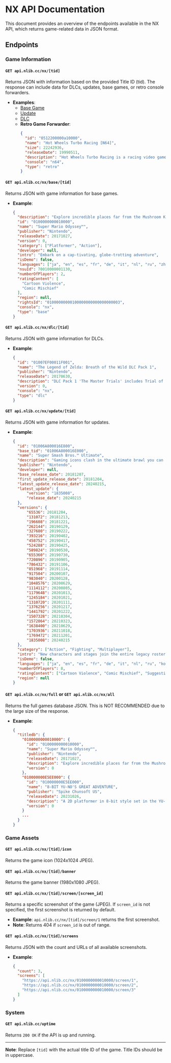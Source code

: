 # NX API Documentation

This document provides an overview of the endpoints available in the NX API, which returns game-related data in JSON format.

## Endpoints

### Game Information

#### `GET api.nlib.cc/nx/[tid]`
Returns JSON with information based on the provided Title ID (tid). The response can include data for DLCs, updates, base games, or retro console forwarders.

- **Examples**:
  - [Base Game](#get-apinlibccnxtidbase)
  - [Update](#get-apinlibccnxupdatetid)
  - [DLC](#get-apinlibccnxdltid)
  - **Retro Game Forwarder**:
    ```json
    {
      "id": "0512200000a10000",
      "name": "Hot Wheels Turbo Racing [N64]",
      "size": 22242936,
      "releaseDate": 19990511,
      "description": "Hot Wheels Turbo Racing is a racing video game released for the Nintendo 64 and PlayStation in 1999. It features 40 cars based on the Hot Wheels series of toys. It also features Kyle Petty's 1999 NASCAR stock car, as it was sponsored by Hot Wheels. The game features music from artists like Primus, Metallica, The Reverend Horton Heat and Mix Master Mike.",
      "console": "n64",
      "type": "retro"
    }
    ```

#### `GET api.nlib.cc/nx/base/[tid]`
Returns JSON with game information for base games.

- **Example**:
    ```json
    {
      "description": "Explore incredible places far from the Mushroom Kingdom as you join Mario and his new ally Cappy on a massive, globe-trotting 3D adventure. Use amazing new abilities—like the power to capture and control objects, animals, and enemies—to collect Power Moons so you can power up the Odyssey airship and save Princess Peach from Bowser’s wedding plans!\n\nThanks to heroic, hat-shaped Cappy, Mario’s got new moves that’ll make you rethink his traditional run-and-jump gameplay—like cap jump, cap throw, and capture. Use captured cohorts such as enemies, objects, and animals to progress through the game and uncover loads of hidden collectibles. And if you feel like playing with a friend, just pass them a Joy-Con™ controller! Player 1 controls Mario while Player 2 controls Cappy. This sandbox-style 3D Mario adventure—the first since 1996’s beloved Super Mario 64™ and 2002’s Nintendo GameCube™ classic Super Mario Sunshine™—is packed with secrets and surprises, plus exciting new kingdoms to explore.",
      "id": "0100000000010000",
      "name": "Super Mario Odyssey™",
      "publisher": "Nintendo",
      "releaseDate": 20171027,
      "version": 0,
      "category": ["Platformer", "Action"],
      "developer": null,
      "intro": "Embark on a cap-tivating, globe-trotting adventure",
      "isDemo": false,
      "languages": ["ja", "en", "es", "fr", "de", "it", "nl", "ru", "zh", "zh"],
      "nsuId": 70010000001130,
      "numberOfPlayers": 2,
      "ratingContent": [
        "Cartoon Violence",
        "Comic Mischief"
      ],
      "region": null,
      "rightsId": "01000000000100000000000000000003",
      "console": "nx",
      "type": "base"
    }
    ```

#### `GET api.nlib.cc/nx/dlc/[tid]`
Returns JSON with game information for DLCs.

- **Example**:
    ```json
    {
      "id": "01007EF00011F001",
      "name": "The Legend of Zelda: Breath of the Wild DLC Pack 1",
      "publisher": "Nintendo",
      "releaseDate": 20170630,
      "description": "DLC Pack 1 'The Master Trials' includes Trial of the Sword, Hero's Path Mode, Master Mode, Travel Medallion, 8 clothing items honoring the legacy of The Legend of Zelda series, and Korok Mask.",
      "version": 0,
      "console": "nx",
      "type": "dlc"
    }
    ```

#### `GET api.nlib.cc/nx/update/[tid]`
Returns JSON with game information for updates.

- **Example**:
    ```json
    {
      "id": "01006A800016E800",
      "base_tid": "01006A800016E000",
      "name": "Super Smash Bros.™ Ultimate",
      "description": "Gaming icons clash in the ultimate brawl you can play anytime, anywhere! Smash rivals off the stage as new characters Simon Belmont and King K. Rool join Inkling, Ridley, and every fighter in Super Smash Bros. history. Enjoy enhanced speed and combat at new stages based on the Castlevania series, Super Mario Odyssey, and more!\n\nHaving trouble choosing a stage? Then select the Stage Morph option to transform one stage into another while battling—a series first! Plus, new echo fighters Dark Samus, Richter Belmont, and Chrom join the battle. Whether you play locally or online, savor the faster combat, new attacks, and new defensive options, like a perfect shield. Jam out to 900 different music compositions and go 1-on-1 with a friend, hold a 4-player free-for-all, kick it up to 8-player battles and more! Feel free to bust out your GameCube controllers—legendary couch competitions await—or play together anytime, anywhere!",
      "publisher": "Nintendo",
      "developer": null,
      "base_release_date": 20181207,
      "first_update_release_date": 20181204,
      "latest_update_release_date": 20240215,
      "latest_update": {
          "version": "1835008",
          "release_date": 20240215
      },
      "versions": {
          "65536": 20181204,
          "131072": 20181213,
          "196608": 20181221,
          "262144": 20190129,
          "327680": 20190222,
          "393216": 20190402,
          "458752": 20190417,
          "524288": 20190425,
          "589824": 20190530,
          "655360": 20190730,
          "720896": 20190905,
          "786432": 20191106,
          "851968": 20191114,
          "917504": 20200107,
          "983040": 20200128,
          "1048576": 20200629,
          "1114112": 20200805,
          "1179648": 20201013,
          "1245184": 20201021,
          "1310720": 20201111,
          "1376256": 20201217,
          "1441792": 20201222,
          "1507328": 20210304,
          "1572864": 20210323,
          "1638400": 20210629,
          "1703936": 20211018,
          "1769472": 20211201,
          "1835008": 20240215
      },
      "category": ["Action", "Fighting", "Multiplayer"],
      "intro": "New characters and stages join the entire legacy roster!\n",
      "isDemo": false,
      "languages": ["ja", "en", "es", "fr", "de", "it", "nl", "ru", "ko", "zh", "zh"],
      "numberOfPlayers": 8,
      "ratingContent": ["Cartoon Violence", "Comic Mischief", "Suggestive Themes", "Users Interact", "In-Game Purchases"],
      "region": null
    }
    ```

#### `GET api.nlib.cc/nx/full` or `GET api.nlib.cc/nx/all`
Returns the full games database JSON. This is NOT RECOMMENDED due to the large size of the response.

- **Example**:
    ```json
    {
      "titledb": {
        "0100000000010000": {
          "id": "0100000000010000",
          "name": "Super Mario Odyssey™",
          "publisher": "Nintendo",
          "releaseDate": 20171027,
          "description": "Explore incredible places far from the Mushroom Kingdom as you join Mario and his new ally Cappy on a massive, globe-trotting 3D adventure.",
          "version": 0
        },
        "010000000E5EE000": {
          "id": "010000000E5EE000",
          "name": "8-BIT YU-NO'S GREAT ADVENTURE",
          "publisher": "Spike Chunsoft US",
          "releaseDate": 20231026,
          "description": "A 2D platformer in 8-bit style set in the YU-NO universe. Play as Yu-No as she fights and dodges monsters in a fantasy world.",
          "version": 0
        }
        ...
      }
    }
    ```

### Game Assets

#### `GET api.nlib.cc/nx/[tid]/icon`
Returns the game icon (1024x1024 JPEG).

#### `GET api.nlib.cc/nx/[tid]/banner`
Returns the game banner (1980x1080 JPEG).

#### `GET api.nlib.cc/nx/[tid]/screen/[screen_id]`
Returns a specific screenshot of the game (JPEG). If `screen_id` is not specified, the first screenshot is returned by default.

- **Example**: `api.nlib.cc/nx/[tid]/screen/1` returns the first screenshot.
- **Note**: Returns 404 if `screen_id` is out of range.

#### `GET api.nlib.cc/nx/[tid]/screens`
Returns JSON with the count and URLs of all available screenshots.

- **Example**:
    ```json
    {
      "count": 3,
      "screens": [
        "https://api.nlib.cc/nx/0100000000010000/screen/1",
        "https://api.nlib.cc/nx/0100000000010000/screen/2",
        "https://api.nlib.cc/nx/0100000000010000/screen/3"
      ]
    }
    ```

### System

#### `GET api.nlib.cc/uptime`
Returns `200 OK` if the API is up and running.

---

**Note**: Replace `[tid]` with the actual title ID of the game. Title IDs should be in uppercase.